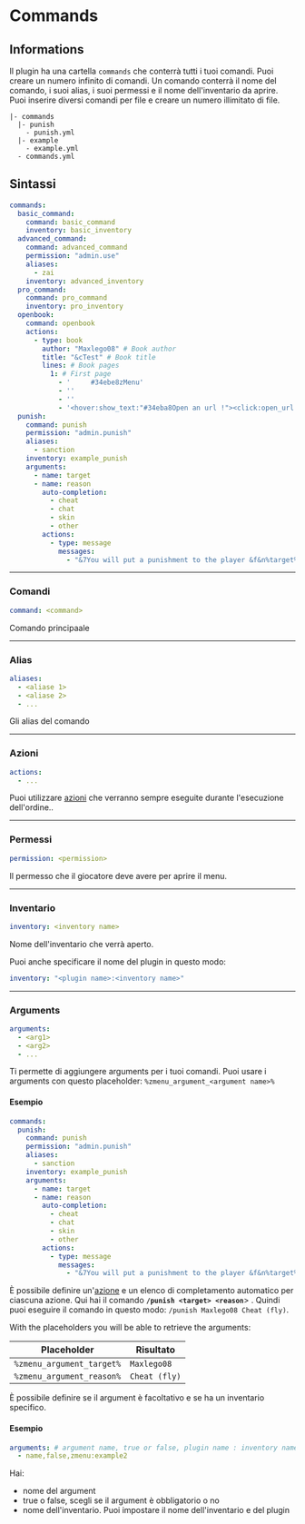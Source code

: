 # Commands

## Informations

Il plugin ha una cartella `commands` che conterrà tutti i tuoi comandi. Puoi creare un numero infinito di comandi. Un comando conterrà il nome del comando, i suoi alias, i suoi permessi e il nome dell'inventario da aprire.\
Puoi inserire diversi comandi per file e creare un numero illimitato di file.

```
|- commands
  |- punish
    - punish.yml
  |- example
    - example.yml    
  - commands.yml
```

## Sintassi

```yaml
commands:
  basic_command:
    command: basic_command
    inventory: basic_inventory
  advanced_command:
    command: advanced_command
    permission: "admin.use"
    aliases:
      - zai
    inventory: advanced_inventory
  pro_command:
    command: pro_command
    inventory: pro_inventory
  openbook:
    command: openbook
    actions:
      - type: book
        author: "Maxlego08" # Book author
        title: "&cTest" # Book title
        lines: # Book pages
          1: # First page
            - '     #34ebe8zMenu'
            - ''
            - ''
            - '<hover:show_text:"#34eba8Open an url !"><click:open_url:"https://minecraft-inventory-builder.com/">#f0af24Open URL<reset>'
  punish:
    command: punish
    permission: "admin.punish"
    aliases:
      - sanction
    inventory: example_punish
    arguments:
      - name: target
      - name: reason
        auto-completion:
          - cheat
          - chat
          - skin
          - other
        actions:
          - type: message
            messages:
              - "&7You will put a punishment to the player &f&n%target%&r &7with the reason&8: &f%reason%"            
```

***

### Comandi

```yaml
command: <command>
```

Comando principaale

***

### Alias

```yaml
aliases:
  - <aliase 1>
  - <aliase 2>
  - ...
```

Gli alias del comando

***

### Azioni

```yaml
actions:
  - ...  
```

Puoi utilizzare [azioni](buttons/actions.md) che verranno sempre eseguite durante l'esecuzione dell'ordine..

***

### Permessi

```yaml
permission: <permission>
```

Il permesso che il giocatore deve avere per aprire il menu.

***

### Inventario

```yaml
inventory: <inventory name>
```

Nome dell'inventario che verrà aperto.

Puoi anche specificare il nome del plugin in questo modo:

```yaml
inventory: "<plugin name>:<inventory name>"
```

***

### Arguments

```yaml
arguments:
  - <arg1>
  - <arg2>
  - ...
```

Ti permette di aggiungere arguments per i tuoi comandi. Puoi usare i arguments con questo placeholder: `%zmenu_argument_<argument name>%`&#x20;

#### Esempio

```yaml
commands:
  punish:
    command: punish
    permission: "admin.punish"
    aliases:
      - sanction
    inventory: example_punish
    arguments:
      - name: target
      - name: reason
        auto-completion:
          - cheat
          - chat
          - skin
          - other
        actions:
          - type: message
            messages:
              - "&7You will put a punishment to the player &f&n%target%&r &7with the reason&8: &f%reason%"
```

È possibile definire un'[azione](buttons/actions.md) e un elenco di completamento automatico per ciascuna azione.
Qui hai il comando **`/punish <target> <reason`**> . Quindi puoi eseguire il comando in questo modo: `/punish Maxlego08 Cheat (fly)`.

With the placeholders you will be able to retrieve the arguments:

| Placeholder               | Risultato     |
| ------------------------- | ------------- |
| `%zmenu_argument_target%` | `Maxlego08`   |
| `%zmenu_argument_reason%` | `Cheat (fly)` |

È possibile definire se il argument è facoltativo e se ha un inventario specifico.

#### **Esempio**

```yaml
arguments: # argument name, true or false, plugin name : inventory name
  - name,false,zmenu:example2
```

Hai:

* nome del argument
* true o false, scegli se il argument è obbligatorio o no
* nome dell'inventario. Puoi impostare il nome dell'inventario e del plugin
